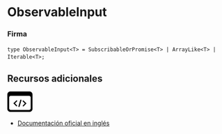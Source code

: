 # ObservableInput

### Firma

`type ObservableInput<T> = SubscribableOrPromise<T> | ArrayLike<T> | Iterable<T>;`

## Recursos adicionales

<a target="_blank" href="https://github.com/ReactiveX/rxjs/blob/6.5.5/src/internal/types.ts#L51-L52">
<img src="assets/icons/source-code.png" alt="Source code">
</a>
</div>

- <a target="_blank" href="https://rxjs.dev/api/index/type-alias/ObservableInput">Documentación oficial en inglés</a>
